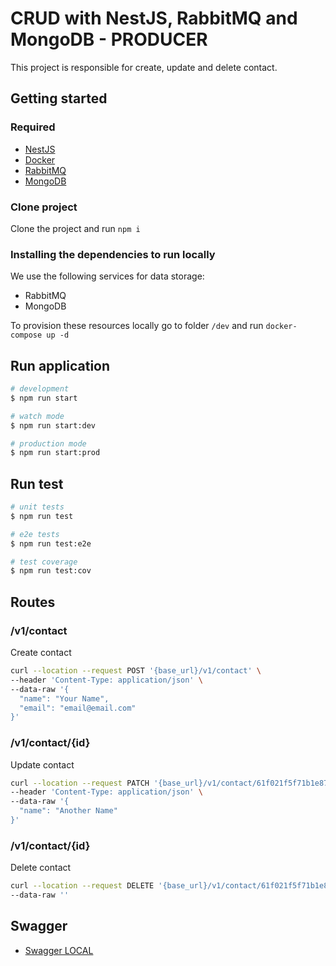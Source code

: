 # CRUD with NestJS, RabbitMQ and MongoDB - PRODUCER

This project is responsible for create, update and delete contact.

## Getting started


### Required

- [NestJS](https://github.com/nestjs/nest)
- [Docker](https://www.docker.com/)
- [RabbitMQ](https://www.rabbitmq.com/)
- [MongoDB](https://www.mongodb.com/)

### Clone project 

Clone the project and run `npm i`

### Installing the dependencies to run locally

We use the following services for data storage:

- RabbitMQ
- MongoDB

To provision these resources locally go to folder `/dev` and run `docker-compose up -d`

## Run application


```bash
# development
$ npm run start

# watch mode
$ npm run start:dev

# production mode
$ npm run start:prod
```

## Run test

```bash
# unit tests
$ npm run test

# e2e tests
$ npm run test:e2e

# test coverage
$ npm run test:cov
```


## Routes


### /v1/contact
Create contact

```bash
curl --location --request POST '{base_url}/v1/contact' \
--header 'Content-Type: application/json' \
--data-raw '{
  "name": "Your Name",
  "email": "email@email.com"
}'
```

### /v1/contact/{id}
Update contact

```bash
curl --location --request PATCH '{base_url}/v1/contact/61f021f5f71b1e87605082c0' \
--header 'Content-Type: application/json' \
--data-raw '{
  "name": "Another Name"
}'
```

### /v1/contact/{id}
Delete contact

```bash
curl --location --request DELETE '{base_url}/v1/contact/61f021f5f71b1e87605082c0' \
--data-raw ''
```


## Swagger

- [Swagger LOCAL](http://localhost:3000/api)
